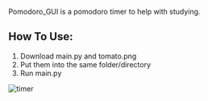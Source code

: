 Pomodoro_GUI is a pomodoro timer to help with studying.

## How To Use:
1. Download main.py and tomato.png
2. Put them into the same folder/directory
3. Run main.py

![timer](https://user-images.githubusercontent.com/24804326/138356398-c63a5152-ec26-47d2-83fc-fe270097f7c8.png)
